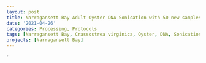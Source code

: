 ```yaml
---
layout: post
title: Narragansett Bay Adult Oyster DNA Sonication with 50 new samples
date: '2021-04-26'
categories: Processing, Protocols
tags: [Narragansett Bay, Crassostrea virginica, Oyster, DNA, Sonication]
projects: [Narragansett Bay]
---
```



''



